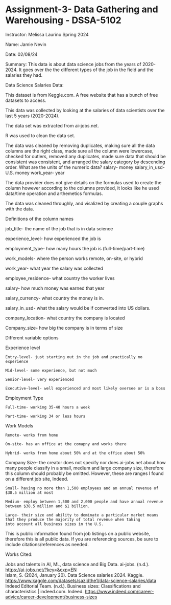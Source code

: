 # Assignment-3- Data Gathering and Warehousing - DSSA-5102


Instructor: Melissa Laurino
Spring 2024

Name: Jamie Nevin

Date: 02/08/24

Summary: This data is about data science jobs from the years of 2020-2024. It goes over the the different types of the job in the field and the salaries they had. 

Data Science Salaries Data:


This dataset is from Keggle.com. A free website that has a bunch of free datasets to access. 


This data was collected by looking at the salaries of data scientists over the last 5 years (2020-2024). 


The data set was extracted from ai-jobs.net. 


R was used to clean the data set. 


The data was cleaned by removing duplicates, making sure all the data columns are the right class, made sure all the column were lowercase, checked for outlers, removed any duplicates, made sure data that should be consistent was consistent, and arranged the salary category by descending order. 
What are the units of the numeric data?​
salary- money
salary_in_usd- U.S. money
work_year- year


The data provider does not give details on the formulas used to create the column however according to the columns provided, it looks like he used data/time operation and arthemetics formulas. 


The data was cleaned throughly, and visalized by creating a couple graphs with the data. 

Definitions of the column names


job_title- the name of the job that is in data science

experience_level- how experienced the job is 

employment_type- how many hours the job is (full-time/part-time)

work_models- where the person works remote, on-site, or hybrid

work_year- what year the salary was collected

employee_residence- what country the worker lives

salary- how much money was earned that year

salary_currency- what country the money is in.

salary_in_usd- what the salsry would be if comverted into US dollars.

company_location- what country the company is located

Company_size- how big the company is in terms of size 

Different variable options​

Experience level
   
    Entry-level- just starting out in the job and practically no experience
    
    Mid-level- some experience, but not much
    
    Senior-level- very experienced
    
    Executive-level- well experienced and most likely oversee or is a boss

Employment Type
    
    Full-time- working 35-40 hours a week
   
    Part-time- working 34 or less hours

Work Models

    Remote- works from home
    
    On-site- has an office at the comapny and works there
    
    Hybrid- works from home about 50% and at the office about 50%

Company Size- the creator does not specify nor does ai-jobs.net about how many people classify in a small, medium and large company size, therefore this column should probably be omitted. However, these are ranges I found on a different job site, Indeed. 

    
    Small- having no more than 1,500 employees and an annual revenue of $38.5 million at most
    
    Medium- employ between 1,500 and 2,000 people and have annual revenue between $38.5 million and $1 billion.
    
    Large- their size and ability to dominate a particular market means that they produce the majority of total revenue when taking
    into account all business sizes in the U.S.
    


This is public information found from job listings on a public website, therefore this is all public data. 
If you are referencing sources, be sure to include citations/references as needed.


Works Cited:

Jobs and talents in AI, ML, data science and Big Data. ai-jobs. (n.d.). https://ai-jobs.net/?key=&exp=EN   
Islam, S. (2024, January 20). Data Science salaries 2024. Kaggle. https://www.kaggle.com/datasets/sazidthe1/data-science-salaries/data 
Indeed Editorial Team. (n.d.). Business sizes: Classifications and characteristics | indeed.com. Indeed. https://www.indeed.com/career-advice/career-development/business-sizes 
